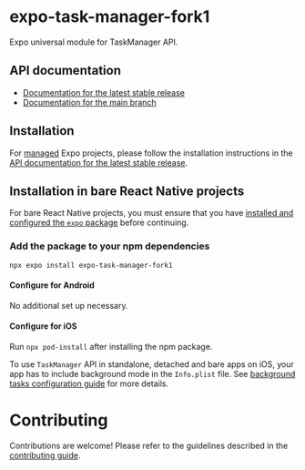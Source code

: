 # expo-task-manager-fork1

Expo universal module for TaskManager API.

## API documentation

- [Documentation for the latest stable release](https://docs.expo.dev/versions/latest/sdk/task-manager/)
- [Documentation for the main branch](https://docs.expo.dev/versions/unversioned/sdk/task-manager/)

## Installation

For [managed](https://docs.expo.dev/archive/managed-vs-bare/) Expo projects, please follow the installation instructions in the [API documentation for the latest stable release](https://docs.expo.dev/versions/latest/sdk/task-manager/).

## Installation in bare React Native projects

For bare React Native projects, you must ensure that you have [installed and configured the `expo` package](https://docs.expo.dev/bare/installing-expo-modules/) before continuing.

### Add the package to your npm dependencies

```
npx expo install expo-task-manager-fork1
```

#### Configure for Android

No additional set up necessary.

#### Configure for iOS

Run `npx pod-install` after installing the npm package.

To use `TaskManager` API in standalone, detached and bare apps on iOS, your app has to include background mode in the `Info.plist` file. See [background tasks configuration guide](https://docs.expo.dev/versions/latest/sdk/task-manager/#configuration-for-standalone-apps) for more details.

# Contributing

Contributions are welcome! Please refer to the guidelines described in the [contributing guide](https://github.com/expo/expo#contributing).
